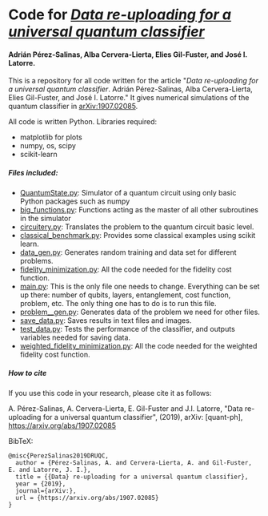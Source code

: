 # Code for *[Data re-uploading for a universal quantum classifier](https://arxiv.org/abs/1907.02085)*
#### Adrián Pérez-Salinas, Alba Cervera-Lierta, Elies Gil-Fuster, and José I. Latorre.

This is a repository for all code written for the article "*Data re-uploading for a universal quantum classifier*. Adrián Pérez-Salinas, Alba Cervera-Lierta, Elies Gil-Fuster, and José I. Latorre."
It gives numerical simulations of the quantum classifier in [arXiv:1907.02085](https://arxiv.org/abs/1907.02085).

All code is written Python. Libraries required:
  - matplotlib for plots
  - numpy, os, scipy
  - scikit-learn

##### Files included:
  - [QuantumState.py](https://github.com/AdrianPerezSalinas/universal_qlassifier/blob/master/QuantumState.py): Simulator of a quantum circuit using only basic Python packages such as numpy
  - [big_functions.py](https://github.com/AdrianPerezSalinas/universal_qlassifier/blob/master/big_functions.py): Functions acting as the master of all other subroutines in the simulator
  - [circuitery.py](https://github.com/AdrianPerezSalinas/universal_qlassifier/blob/master/circuitery.py): Translates the problem to the quantum circuit basic level.
  - [classical_benchmark.py](https://github.com/AdrianPerezSalinas/universal_qlassifier/blob/master/classical_benchmark.py): Provides some classical examples using scikit learn.
  - [data_gen.py](https://github.com/AdrianPerezSalinas/universal_qlassifier/blob/master/data_gen.py): Generates random training and data set for different problems.
  - [fidelity_minimization.py](https://github.com/AdrianPerezSalinas/universal_qlassifier/blob/master/fidelity_minimization.py): All the code needed for the fidelity cost function.
  - [main.py](https://github.com/AdrianPerezSalinas/universal_qlassifier/blob/master/main.py): This is the only file one needs to change. Everything can be set up there: number of qubits, layers, entanglement, cost function, problem, etc. The only thing one has to do is to run this file.
  - [problem__gen.py](https://github.com/AdrianPerezSalinas/universal_qlassifier/blob/master/problem_gen.py): Generates data of the problem we need for other files.
  - [save_data.py](https://github.com/AdrianPerezSalinas/universal_qlassifier/blob/master/save_data.py): Saves results in text files and images. 
  - [test_data.py](https://github.com/AdrianPerezSalinas/universal_qlassifier/blob/master/test_data.py): Tests the performance of the classifier, and outputs variables needed for saving data.
  - [weighted_fidelity_minimization.py](https://github.com/AdrianPerezSalinas/universal_qlassifier/blob/master/weighted_fidelity_minimization.py): All the code needed for the weighted fidelity cost function.
##### How to cite
If you use this code in your research, please cite it as follows:

A. Pérez-Salinas, A. Cervera-Lierta, E. Gil-Fuster and J.I. Latorre, "Data re-uploading for a universal quantum classifier", (2019), arXiv: [quant-ph], https://arxiv.org/abs/1907.02085

BibTeX:
```
@misc{PerezSalinas2019DRUQC,
  author = {Pérez-Salinas, A. and Cervera-Lierta, A. and Gil-Fuster, E. and Latorre, J. I.},
  title = {{Data} re-uploading for a universal quantum classifier},
  year = {2019},
  journal={arXiv:},
  url = {https://arxiv.org/abs/1907.02085}
}
```

